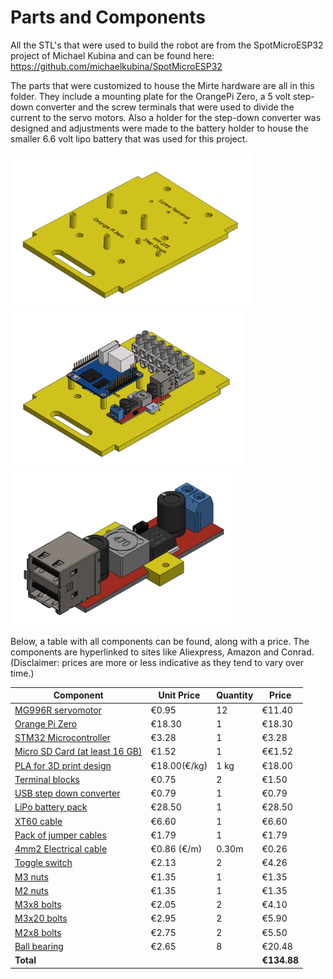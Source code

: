 # Parts and Components

All the STL's that were used to build the robot are from the SpotMicroESP32 project of Michael Kubina and can be found here:
https://github.com/michaelkubina/SpotMicroESP32

The parts that were customized to house the Mirte hardware are all in this folder. They include a mounting plate for the OrangePi Zero, a 5 volt step-down converter and the screw terminals that were used to divide the current to the servo motors. Also a holder for the step-down converter was designed and adjustments were made to the battery holder to house the smaller 6.6 volt lipo battery that was used for this project.  

<img src="Docs/CircuitBoardB&Y.PNG" height="250"/><img src="Docs/CircuitBoardB&Y_Components.PNG"  height = "250"/><img src="Docs/Step_Down_Mount.PNG"  height = "250"/>

Below, a table with all components can be found, along with a price. The components are hyperlinked to sites like Aliexpress, Amazon and Conrad. (Disclaimer: prices are more or less indicative as they tend to vary over time.) 

| **Component** | **Unit Price** | **Quantity** | **Price** | 
| --- | --- | --- | --- |
| [MG996R servomotor](https://nl.aliexpress.com/item/1005002401494033.html?gatewayAdapt=glo2nld&_randl_currency=EUR&_randl_shipto=NL&src=google&src=google&albch=shopping&acnt=494-037-6276&slnk=&plac=&mtctp=&albbt=Google_7_shopping&albagn=888888&isSmbAutoCall=false&needSmbHouyi=false&albcp=6459980570&albag=76980386066&trgt=539263010115&crea=nl1005002401494033&netw=u&device=c&albpg=539263010115&albpd=nl1005002401494033&gclid=CjwKCAiA24SPBhB0EiwAjBgkhtZn1nGwebyr0YrxPG9MMPrCdABAa8YDOLLJ6hoeDrqgQRhS2R0M6hoC9wgQAvD_BwE&gclsrc=aw.ds&aff_fcid=3b851b9753ad48349a96ad4f84588ec5-1642165276964-00391-UneMJZVf&aff_fsk=UneMJZVf&aff_platform=aaf&sk=UneMJZVf&aff_trace_key=3b851b9753ad48349a96ad4f84588ec5-1642165276964-00391-UneMJZVf&terminal_id=ef4a460e5edf4aaebe4ec8a29cc925d7) | €0.95 | 12 | €11.40 |
| [Orange Pi Zero](https://nl.aliexpress.com/item/1005002918902225.html?gatewayAdapt=glo2nld&_randl_currency=EUR&_randl_shipto=NL&src=google&aff_fcid=4ba3e075c05747568311128695b6a972-1642165496735-00013-UneMJZVf&aff_fsk=UneMJZVf&aff_platform=aaf&sk=UneMJZVf&aff_trace_key=4ba3e075c05747568311128695b6a972-1642165496735-00013-UneMJZVf&terminal_id=ef4a460e5edf4aaebe4ec8a29cc925d7) | €18.30 | 1 | €18.30 |
| [STM32 Microcontroller](https://nl.aliexpress.com/item/1005002721621360.html?gatewayAdapt=glo2nld&_randl_currency=EUR&_randl_shipto=NL&src=google&src=google&albch=shopping&acnt=494-037-6276&slnk=&plac=&mtctp=&albbt=Google_7_shopping&albagn=888888&isSmbAutoCall=false&needSmbHouyi=false&albcp=12556492032&albag=121061693882&trgt=1284054470089&crea=nl1005002721621360&netw=u&device=c&albpg=1284054470089&albpd=nl1005002721621360&gclid=CjwKCAiA24SPBhB0EiwAjBgkhvnzVnNYzRQXN9Bvs2YEji48udlsXwkAvSa_gaiCFRj4LWFSFVXkWRoC04IQAvD_BwE&gclsrc=aw.ds&aff_fcid=39d7015f80ba43c9bd768ea85c624c64-1642165518538-05320-UneMJZVf&aff_fsk=UneMJZVf&aff_platform=aaf&sk=UneMJZVf&aff_trace_key=39d7015f80ba43c9bd768ea85c624c64-1642165518538-05320-UneMJZVf&terminal_id=ef4a460e5edf4aaebe4ec8a29cc925d7) | €3.28 | 1 | €3.28 |
| [Micro SD Card (at least 16 GB)](https://nl.aliexpress.com/item/1005003698975403.html?spm=a2g0o.productlist.0.0.6f541b94OASxMJ&algo_pvid=64a5f68a-2f6c-43f3-8a00-85057e662b90&algo_exp_id=64a5f68a-2f6c-43f3-8a00-85057e662b90-39&pdp_ext_f=%7B%22sku_id%22%3A%2212000026851524250%22%7D&pdp_pi=-1%3B1.51%3B-1%3B-1%40salePrice%3BEUR%3Bsearch-mainSearch)| €1.52 | 1 | €€1.52 |
| [PLA for 3D print design](https://www.amazon.nl/filament-printers-stiften-diameter-kleur/dp/B08D79V39W/ref=asc_df_B08D79V39W/?tag=nlshogostdde-21&linkCode=df0&hvadid=494682720391&hvpos=&hvnetw=g&hvrand=10683311177016466710&hvpone=&hvptwo=&hvqmt=&hvdev=c&hvdvcmdl=&hvlocint=&hvlocphy=9102681&hvtargid=pla-1228066336783&psc=1) | €18.00(€/kg) | 1 kg | €18.00 |
| [Terminal blocks](https://www.amazon.nl/Fixpoint-77008-kroonluchter-mm²-transparant/dp/B000V8GR9O/ref=asc_df_B000V8GR9O/?tag=nlshogostdde-21&linkCode=df0&hvadid=430516654065&hvpos=&hvnetw=g&hvrand=7825961289045030379&hvpone=&hvptwo=&hvqmt=&hvdev=c&hvdvcmdl=&hvlocint=&hvlocphy=9102681&hvtargid=pla-563290875765&psc=1) | €0.75 | 2 | €1.50 |
| [USB step down converter](https://nl.aliexpress.com/item/4001333967589.html?spm=a2g0o.productlist.0.0.5c1e768edVk81I&algo_pvid=1c34160a-47b6-40a6-993f-5e1f6ad4af4c&algo_exp_id=1c34160a-47b6-40a6-993f-5e1f6ad4af4c-8&pdp_ext_f=%7B%22sku_id%22%3A%2210000015725504190%22%7D&pdp_pi=-1%3B1.01%3B-1%3BEUR+1.03%40salePrice%3BEUR%3Bsearch-mainSearch) | €0.79 | 1 | €0.79 |
| [LiPo battery pack](https://www.conrad.nl/p/hacker-life-accupack-66-v-2100-mah-aantal-cellen-2-30-c-softcase-xt60-2178343) | €28.50 | 1 | €28.50 |
| [XT60 cable](https://www.conrad.nl/p/modelcraft-58378-10-accu-kabel-1x-xt60-stekker-1x-open-kabeleinde-1000-cm-40-mm-1235115) | €6.60 | 1 | €6.60 |
| [Pack of jumper cables](https://www.otronic.nl/a-60558956/draden-en-kabels/dupont-jumper-kabels-40-stuks-male-female-10cm-draadbruggen-voor-breadboard/?gclid=CjwKCAiA24SPBhB0EiwAjBgkhs34E6plQEu0S3aOKrqz6WE9zx5ikIWMsC2dBW09zjhE_Ow84x3tfxoCqbUQAvD_BwE) | €1.79 | 1 | €1.79 |
| [4mm2 Electrical cable](https://www.elektramat.nl/aansluitdraad-4-mm-zwart-per-meter/?channable=0141ac69640036313037393694&utm_source=google-surfaces&utm_medium=organic&gclid=CjwKCAiA24SPBhB0EiwAjBgkhrjp0bcmZ-KZkcf-ek8s6mUlvqz808ktepDndP6SzPL20EEk9E3vZxoC7pkQAvD_BwE) | €0.86 (€/m) | 0.30m | €0.26 |
| [Toggle switch](https://www.amazon.nl/PEREL-8013AC-tuimelschakelaar-verticaal-aan-één/dp/B01E03NGLC/ref=sr_1_64?__mk_nl_NL=ÅMÅŽÕÑ&keywords=tuimelschakelaar&qid=1642166485&sr=8-64) | €2.13 | 2 | €4.26 |
| [M3 nuts](https://www.toolstation.nl/zeskantmoer/p20200) | €1.35 | 1 | €1.35 |
| [M2 nuts](https://www.toolstation.nl/zeskantmoer/p20199) | €1.35 | 1 | €1.35 |
| [M3x8 bolts](https://www.123-3d.nl/123-3D-Metaalschroef-inbus-M3x8-cilinderkop-verzinkt-50-stuks-i3078-t3122.html) | €2.05 | 2 | €4.10 |
| [M3x20 bolts](https://www.123-3d.nl/123-3D-Metaalschroef-inbus-M3x20-cilinderkop-verzinkt-50-stuks-i1175-t3122.html) | €2.95 | 2 | €5.90 |
| [M2x8 bolts](https://www.123-3d.nl/123-3D-Metaalschroef-bolkop-M2x8-verzinkt-50-stuks-i4739-t16149.html) | €2.75 | 2 | €5.50 |
| [Ball bearing](https://www.conrad.nl/p/reely-kogellager-radiaal-chroomstaal-binnendiameter-5-mm-buitendiameter-16-mm-toerental-max-43000-omwmin-214442) | €2.65 | 8 | €20.48 |
| **Total** | | | **€134.88** | 

